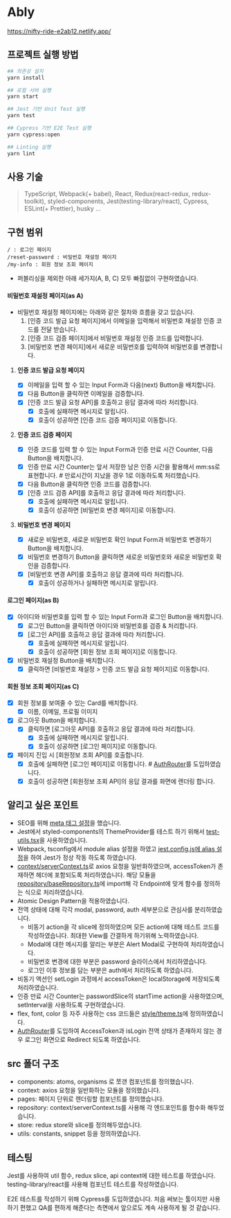 # Ably

https://nifty-ride-e2ab12.netlify.app/

## 프로젝트 실행 방법

```bash
## 의존성 설치
yarn install

## 로컬 서버 실행
yarn start

## Jest 기반 Unit Test 실행
yarn test

## Cypress 기반 E2E Test 실행
yarn cypress:open

## Linting 실행
yarn lint
```

## 사용 기술

> TypeScript, Webpack(+ babel), React, Redux(react-redux, redux-toolkit), styled-components, Jest(testing-library/react), Cypress, ESLint(+ Prettier), husky ...

## 구현 범위

```
/ : 로그인 페이지
/reset-password : 비밀번호 재설정 페이지
/my-info : 회원 정보 조회 페이지
```

- 퍼블리싱을 제외한 아래 세가지(A, B, C) 모두 빠짐없이 구현하였습니다.

#### 비밀번호 재설정 페이지(as A)

- 비밀번호 재설정 페이지에는 아래와 같은 절차와 흐름을 갖고 있습니다.
  1. [인증 코드 발급 요청 페이지]에서 이메일을 입력해서 비밀번호 재설정 인증 코드를 전달 받습니다.
  2. [인증 코드 검증 페이지]에서 비밀번호 재설정 인증 코드를 입력합니다.
  3. [비밀번호 변경 페이지]에서 새로운 비밀번호를 입력하여 비밀번호를 변경합니다.

1. **인증 코드 발급 요청 페이지**

   - [x] 이메일을 입력 할 수 있는 Input Form과 다음(next) Button을 배치합니다.
   - [x] 다음 Button을 클릭하면 이메일을 검증합니다.
   - [x] [인증 코드 발급 요청 API]를 호출하고 응답 결과에 따라 처리합니다.
     - [x] 호출에 실패하면 메시지로 알립니다.
     - [x] 호출이 성공하면 [인증 코드 검증 페이지]로 이동합니다.

2. **인증 코드 검증 페이지**

   - [x] 인증 코드를 입력 할 수 있는 Input Form과 인증 만료 시간 Counter, 다음 Button을 배치합니다.
   - [x] 인증 만료 시간 Counter는 앞서 저장한 남은 인증 시간을 활용해서 mm:ss로 표현합니다. # 만료시간이 지났을 경우 1로 이동하도록 처리했습니다.
   - [x] 다음 Button을 클릭하면 인증 코드를 검증합니다.
   - [x] [인증 코드 검증 API]를 호출하고 응답 결과에 따라 처리합니다.
     - [x] 호출에 실패하면 메시지로 알립니다.
     - [x] 호출이 성공하면 [비밀번호 변경 페이지]로 이동합니다.

3. **비밀번호 변경 페이지**
   - [x] 새로운 비밀번호, 새로운 비밀번호 확인 Input Form과 비밀번호 변경하기 Button을 배치합니다.
   - [x] 비밀번호 변경하기 Button을 클릭하면 새로운 비밀번호와 새로운 비밀번호 확인을 검증합니다.
   - [x] [비밀번호 변경 API]를 호출하고 응답 결과에 따라 처리합니다.
     - [x] 호출이 성공하거나 실패하면 메시지로 알립니다.

#### 로그인 페이지(as B)

- [x] 아이디와 비밀번호를 입력 할 수 있는 Input Form과 로그인 Button을 배치합니다.
  - [x] 로그인 Button을 클릭하면 아이디와 비밀번호를 검증 & 처리합니다.
  - [x] [로그인 API]를 호출하고 응답 결과에 따라 처리합니다.
    - [x] 호출에 실패하면 메시지로 알립니다.
    - [x] 호출이 성공하면 [회원 정보 조회 페이지]로 이동합니다.
- [x] 비밀번호 재설정 Button을 배치합니다.
  - [x] 클릭하면 [비빌번호 재설정 > 인증 코드 발급 요청 페이지]로 이동합니다.

#### 회원 정보 조회 페이지(as C)

- [x] 회원 정보를 보여줄 수 있는 Card를 배치합니다.
  - [x] 이름, 이메일, 프로필 이미지
- [x] 로그아웃 Button을 배치합니다.
  - [x] 클릭하면 [로그아웃 API]를 호출하고 응답 결과에 따라 처리합니다.
    - [x] 호출에 실패하면 메시지로 알립니다.
    - [x] 호출이 성공하면 [로그인 페이지]로 이동합니다.
- [x] 페이지 진입 시 [회원정보 조회 API]를 호출합니다.
  - [x] 호출에 실패하면 [로그인 페이지]로 이동합니다. # [AuthRouter](src/routes/AuthRoute/AuthRoute.tsx)를 도입하였습니다.
  - [x] 호출이 성공하면 [회원정보 조회 API]의 응답 결과를 화면에 렌더링 합니다.

## 알리고 싶은 포인트

- SEO를 위해 [meta 태그 설정](public/index.html)을 했습니다.
- Jest에서 styled-components의 ThemeProvider를 테스트 하기 위해서 [test-utils.tsx](test/test-utils.tsx)을 사용하였습니다.
- Webpack, tsconfig에서 module alias 설정을 하였고 [jest.config.js에 alias 설정](jest.config.js)을 하여 Jest가 정상 작동 하도록 하였습니다.
- [context/serverContext.ts](src/context/serverContext.ts)로 axios 요청을 일반화하였으며, accessToken가 존재하면 헤더에 포함되도록 처리하였습니다. 해당 모듈을 [repository/baseRepository.ts](src/repository/baseRepository.ts)에 import해 각 Endpoint에 맞게 함수를 정의하는 식으로 처리하였습니다.
- Atomic Design Pattern을 적용하였습니다.
- 전역 상태에 대해 각각 modal, password, auth 세부분으로 관심사를 분리하였습니다.
  - 비동기 action을 각 slice에 정의하였으며 모든 action에 대해 테스트 코드를 작성하였습니다. 최대한 View를 간결하게 하기위해 노력하였습니다.
  - Modal에 대한 메시지를 알리는 부분은 Alert Modal로 구현하여 처리하였습니다.
  - 비밀번호 변경에 대한 부분은 password 슬라이스에서 처리하였습니다.
  - 로그인 이후 정보를 담는 부분은 auth에서 처리하도록 하였습니다.
- 비동기 액션인 setLogin 과정에서 accessToken은 localStorage에 저장되도록 처리하였습니다.
- 인증 만료 시간 Counter는 passwordSlice의 startTime action을 사용하였으며, setInterval을 사용하도록 구현하였습니다.
- flex, font, color 등 자주 사용하는 css 코드들은 [style/theme.ts](src/style/theme.ts)에 정의하였습니다.
- [AuthRouter](src/routes/AuthRoute/AuthRoute.tsx)를 도입하여 AccessToken과 isLogin 전역 상태가 존재하지 않는 경우 로그인 화면으로 Redirect 되도록 하였습니다.

## src 폴더 구조

- components: atoms, organisms 로 쪼갠 컴포넌트를 정의했습니다.
- context: axios 요청을 일반화하는 모듈을 정의했습니다.
- pages: 페이지 단위로 렌더링할 컴포넌트를 정의했습니다.
- repository: context/serverContext.ts를 사용해 각 엔드포인트를 함수화 해두었습니다.
- store: redux store와 slice를 정의해두었습니다.
- utils: constants, snippet 등을 정의하였습니다.

## 테스팅

Jest를 사용하여 util 함수, redux slice, api context에 대한 테스트를 하였습니다. testing-library/react를 사용해 컴포넌트 테스트를 작성하였습니다.

E2E 테스트를 작성하기 위해 Cypress를 도입하였습니다. 처음 써보는 툴이지만 사용하기 편했고 QA를 편하게 해준다는 측면에서 앞으로도 계속 사용하게 될 것 같습니다.
